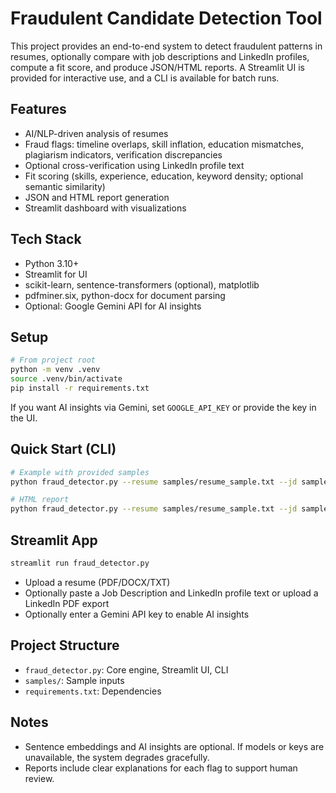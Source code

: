 # Fraudulent Candidate Detection Tool

This project provides an end-to-end system to detect fraudulent patterns in resumes, optionally compare with job descriptions and LinkedIn profiles, compute a fit score, and produce JSON/HTML reports. A Streamlit UI is provided for interactive use, and a CLI is available for batch runs.

## Features
- AI/NLP-driven analysis of resumes
- Fraud flags: timeline overlaps, skill inflation, education mismatches, plagiarism indicators, verification discrepancies
- Optional cross-verification using LinkedIn profile text
- Fit scoring (skills, experience, education, keyword density; optional semantic similarity)
- JSON and HTML report generation
- Streamlit dashboard with visualizations

## Tech Stack
- Python 3.10+
- Streamlit for UI
- scikit-learn, sentence-transformers (optional), matplotlib
- pdfminer.six, python-docx for document parsing
- Optional: Google Gemini API for AI insights

## Setup

```bash
# From project root
python -m venv .venv
source .venv/bin/activate
pip install -r requirements.txt
```

If you want AI insights via Gemini, set `GOOGLE_API_KEY` or provide the key in the UI.

## Quick Start (CLI)

```bash
# Example with provided samples
python fraud_detector.py --resume samples/resume_sample.txt --jd samples/jd_sample.txt --linkedin samples/linkedin_sample.txt --format json --output out.json

# HTML report
python fraud_detector.py --resume samples/resume_sample.txt --jd samples/jd_sample.txt --format html --output out.html
```

## Streamlit App

```bash
streamlit run fraud_detector.py
```

- Upload a resume (PDF/DOCX/TXT)
- Optionally paste a Job Description and LinkedIn profile text or upload a LinkedIn PDF export
- Optionally enter a Gemini API key to enable AI insights

## Project Structure
- `fraud_detector.py`: Core engine, Streamlit UI, CLI
- `samples/`: Sample inputs
- `requirements.txt`: Dependencies

## Notes
- Sentence embeddings and AI insights are optional. If models or keys are unavailable, the system degrades gracefully.
- Reports include clear explanations for each flag to support human review.